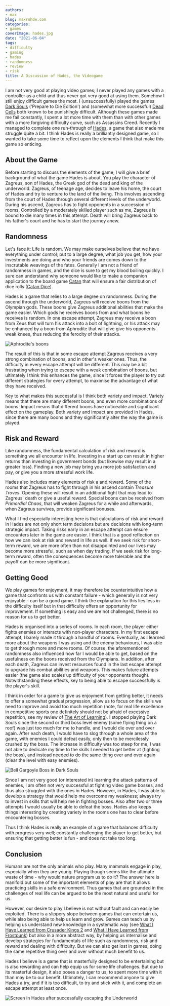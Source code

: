 ```yaml
---
authors:
- max
blog: maxrohde.com
categories:
- games
coverImage: hades.jpg
date: "2021-06-04"
tags:
- difficulty
- gaming
- hades
- randomness
- review
- risk
title: A Discussion of Hades, the Videogame
---
```


I am not very good at playing video games; I never played any games with a controller as a child and thus never got very good at using them. Somehow I still enjoy difficult games the most. I (unsuccessfully) played the games [Dark Souls](https://en.wikipedia.org/wiki/Dark_Souls) ('Prepare to Die Edition') and (somewhat more successful) [Dead Cells](https://en.wikipedia.org/wiki/Dead_Cells) both known to be punishingly difficult. Although these games made me fail constantly, I spent a lot more time with them than with other games with a more forgiving difficulty curve, such as Assassins Creed. Recently I managed to complete one run-through of [Hades](<https://en.wikipedia.org/wiki/Hades_(video_game)>), a game that also made me struggle quite a bit. I think Hades is really a brilliantly designed game, so I wanted to take some time to reflect upon the elements I think that make this game so enticing.

## About the Game

Before starting to discuss the elements of the game, I will give a brief background of what the game Hades is about. You play the character of Zagreus, son of Hades, the Greek god of the dead and king of the underworld. Zagreus, of teenage age, decides to leave his home, the court of Hades and try to venture to the land of the living. This involves ascending from the court of Hades through several different levels of the underworld. During his ascend, Zagreus has to fight opponents in a succession of rooms. Controlled by a moderately skilled player such as me, Zagreus is bound to die many times in this attempt. Death will bring Zagreus back to his father's court and he has to start the journey anew.

## Randomness

Let's face it: Life is random. We may make ourselves believe that we have everything under control; but to a large degree, what job you get, how your investments are doing and who your friends are comes down to the inscrutable weavings of the fates. Generally I am not a friend of randomness in games, and the dice is sure to get my blood boiling quickly. I sure can understand why someone would like to make a companion application to the board game [Catan](https://en.wikipedia.org/wiki/Catan) that will ensure a fair distribution of dice rolls ([Catan Dice](https://play.google.com/store/apps/details?id=com.shirbi.catandice&hl=en_AU&gl=US)).

Hades is a game that relies to a large degree on randomness. During the ascend through the underworld, Zagreus will receive boons from the Olympian gods. These boons give Zagreus additional abilities that make the game easier. Which gods he receives boons from and what boons he receives is random. In one escape attempt, Zagreus may receive a boon from Zeus that will turn his attack into a bolt of lightning, or his attack may be enhanced by a boon from Aphrodite that will give give his opponents weak knees, thus reducing the ferocity of their attacks.

![Aphrodite's boons](images/aphrodite-boons.jpg)

The result of this is that in some escape attempt Zagreus receives a very strong combination of boons, and in other's weaker ones. Thus, the difficulty in every escape attempt will be different. This may be a bit frustrating when trying to escape with a weak combination of boons, but ultimately I think this enhances the game, since it forces the player to try out different strategies for every attempt, to maximise the advantage of what they have received.

Key to what makes this successful is I think both variety and impact. Variety means that there are many different boons, and even more combinations of boons. Impact means that different boons have noticeable and significant effect on the gameplay. Both variety and impact are provided in Hades, since there are many boons and they significantly alter the way the game is played.

## Risk and Reward

Like randomness, the fundamental calculation of risk and reward is something we all encounter in life. Investing in a start up can result in higher returns than investing in government bonds (but likewise may result in a greater loss). Finding a new job may bring you more job satisfaction and pay, or give you a more stressful work life.

Hades also includes many elements of risk a and reward. Some of the rooms that Zagreus has to fight through in his ascend contain _Treasure Troves_. Opening these will result in an additional fight that may lead to Zagreus' death or give a useful reward. Special boons can be received from _Primordial Chaos_, that will weaken Zagreus for a while and afterwards, when Zagreus survives, provide significant bonuses.

What I find especially interesting here is that calculations of risk and reward in Hades are not only short term decisions but are decisions with long-term strategic impact. Taking risks early in an escape attempt can ensure encounters later in the game are easier. I think that is a good reflection on how we can look at risk and reward in life as well. If we seek risk for short-term reward, we are more often than not disappointed and our lives may become more stressful, such as when day trading. If we seek risk for long-term reward, often the consequences become more tolerable and the payoff can be more significant.

## Getting Good

We play games for enjoyment, it may therefore be counterintuitive how a game that confronts us with constant failure - which generally is not very enjoyable - can be a good game. I think the explanation for this lies less in the difficulty itself but in that difficulty offers an opportunity for improvement. If something is easy and we are not challenged, there is no reason for us to get better.

Hades is organised into a series of rooms. In each room, the player either fights enemies or interacts with non-player characters. In my first escape attempt, I barely made it through a handful of rooms. Eventually, as I learned more about the weapons I was using and the enemy behaviours, I was able to get through more and more rooms. Of course, the aforementioned randomness also influenced how far I would be able to get, based on the usefulness on the boons received from the Olympians. In addition, after each death, Zagreus can invest resources found in the last escape attempt to upgrade his combat abilities and weapons. This makes future attempts easier (the game also scales up difficulty of your opponents though). Notwithstanding these effects, key to being able to escape successfully is the player's skill.

I think in order for a game to give us enjoyment from getting better, it needs to offer a somewhat gradual progression, allow us to focus on the skills we need to improve and avoid too much repetition (note, for real life excellence in competitive sports one definitely should not be afraid of excessive repetition, see my review of [The Art of Learning](https://spearoflight.wordpress.com/2021/05/08/book-review-the-art-of-learning/)). I stopped playing Dark Souls since the second or third boss level enemy (some flying thing on a roof) was just too much for me to handle, and I would die over and over again. After each death, I would have to slog through a whole area of the game, with enemies I could defeat easily, only then to be mercilessly crushed by the boss. The increase in difficulty was too steep for me, I was not able to dedicate my time to the skills I needed to get better at (fighting the boss), and instead needed to do the same thing over and over again (clear the level with easy enemies).

![Bell Gargoyle Boss in Dark Souls](images/gargoyle.jpg)

Since I am not very good (or interested in) learning the attack patterns of enemies, I am often not very successful at fighting video game bosses, and thus also struggled with the ones in Hades. However, in Hades, I was able to develop a strategy that would help me overcome my weakness; always try to invest in skills that will help me in fighting bosses. Also after two or three attempts I would usually be able to defeat the boss. Hades also keeps things interesting by creating variety in the rooms one has to clear before encountering bosses.

Thus I think Hades is really an example of a game that balances difficulty with progress very well; constantly challenging the player to get better, but ensuring that getting better is fun - and does not take too long.

## Conclusion

Humans are not the only animals who play. Many mammals engage in play, especially when they are young. Playing though seems like the ultimate waste of time - why would nature program us to do it? The answer here is manifold but some of the important elements of play are that it allows practicing skills in a safe environment. Thus games that are grounded in the challenges of real life can be argued to be the most natural and useful for us.

However, our desire to play I believe is not without fault and can easily be exploited. There is a slippery slope between games that can entertain us, while also being able to help us learn and grow. Games can teach us by helping us understand new knowledge in a systematic way (see [What I Have Learned from Crusader Kings 2](https://spearoflight.wordpress.com/2019/05/26/what-i-have-learned-from-crusader-kings-2/) and [What I Have Learned from Frostpunk](https://spearoflight.wordpress.com/2020/04/10/what-ive-learned-from-frostpunk/)) but also in a more abstract way, by helping us internalise and develop strategies for fundamentals of life such as randomness, risk and reward and dealing with difficulty. But we can also get lost in games, doing the same repetitive thing over and over without much benefit to us.

Hades I believe is a game that is masterfully designed to be entertaining but is also rewarding and can help equip us for some life challenges. But due to its masterful design, it also poses a danger to us, to spent more time with it than may be to our benefit. Ultimately, I can recommend anyone to give Hades a try, and if it is too difficult, to try and stick with it, and complete an escape attempt at least once.

![Screen in Hades after successfully escaping the Underworld](images/img_2521.jpg)
